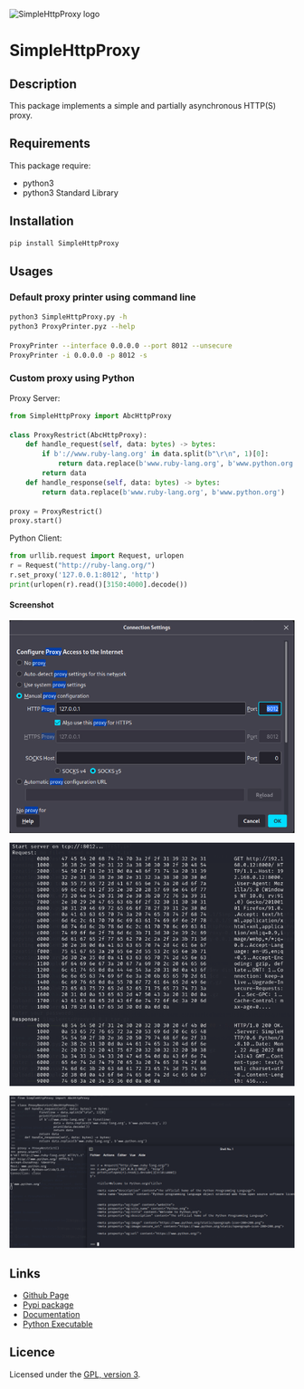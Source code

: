 ![SimpleHttpProxy logo](https://mauricelambert.github.io/info/python/code/SimpleHttpProxy_small.png "SimpleHttpProxy logo")

# SimpleHttpProxy

## Description

This package implements a simple and partially asynchronous HTTP(S) proxy.

## Requirements

This package require:

 - python3
 - python3 Standard Library

## Installation

```bash
pip install SimpleHttpProxy
```

## Usages

### Default proxy printer using command line

```bash
python3 SimpleHttpProxy.py -h
python3 ProxyPrinter.pyz --help

ProxyPrinter --interface 0.0.0.0 --port 8012 --unsecure
ProxyPrinter -i 0.0.0.0 -p 8012 -s
```

### Custom proxy using Python

Proxy Server:

```python
from SimpleHttpProxy import AbcHttpProxy

class ProxyRestrict(AbcHttpProxy):
	def handle_request(self, data: bytes) -> bytes:
		if b'://www.ruby-lang.org' in data.split(b"\r\n", 1)[0]:
			return data.replace(b'www.ruby-lang.org', b'www.python.org', 2)
		return data
	def handle_response(self, data: bytes) -> bytes:
		return data.replace(b'www.ruby-lang.org', b'www.python.org')

proxy = ProxyRestrict()
proxy.start()
```

Python Client:

```python
from urllib.request import Request, urlopen
r = Request("http://ruby-lang.org/")
r.set_proxy('127.0.0.1:8012', 'http')
print(urlopen(r).read()[3150:4000].decode())
```

#### Screenshot

![Firefox proxy configuration](https://raw.githubusercontent.com/mauricelambert/SimpleHttpProxy/main/FirefoxConfig.PNG "Firefox proxy configuration")

![Default: Proxy Printer](https://raw.githubusercontent.com/mauricelambert/SimpleHttpProxy/main/ProxyPrinter.png "Default: Proxy Printer")

![Custom: Proxy Restriction](https://raw.githubusercontent.com/mauricelambert/SimpleHttpProxy/main/ProxyRestriction.png "Proxy Restriction")

## Links

 - [Github Page](https://github.com/mauricelambert/SimpleHttpProxy/)
 - [Pypi package](https://pypi.org/project/SimpleHttpProxy/)
 - [Documentation](https://mauricelambert.github.io/info/python/code/SimpleHttpProxy.html)
 - [Python Executable](https://mauricelambert.github.io/info/python/code/ProxyPrinter.pyz)

## Licence

Licensed under the [GPL, version 3](https://www.gnu.org/licenses/).

